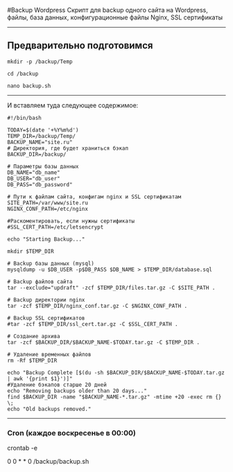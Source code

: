 #Backup Wordpress
Скрипт для backup одного сайта на Wordpress, файлы, база данных, конфигурационные файлы Nginx, SSL сертификаты

---

## Предварительно подготовимся

`mkdir -p /backup/Temp`

`cd /backup`

`nano backup.sh`

---

И вставляем туда следующее содержимое:

```
#!/bin/bash

TODAY=$(date '+%Y%m%d')
TEMP_DIR=/backup/Temp/
BACKUP_NAME="site.ru"
# Директория, где будет храниться бэкап
BACKUP_DIR=/backup/

# Параметры базы данных
DB_NAME="db_name"
DB_USER="db_user"
DB_PASS="db_password"

# Пути к файлам сайта, конфигам nginx и SSL сертификатам
SITE_PATH=/var/www/site.ru
NGINX_CONF_PATH=/etc/nginx

#Раскоментировать, если нужны сертификаты
#SSL_CERT_PATH=/etc/letsencrypt

echo "Starting Backup..."

mkdir $TEMP_DIR

# Backup базы данных (mysql)
mysqldump -u $DB_USER -p$DB_PASS $DB_NAME > $TEMP_DIR/database.sql

# Backup файлов сайта
tar --exclude="updraft" -zcf $TEMP_DIR/files.tar.gz -C $SITE_PATH .

# Backup директории nginx
tar -zcf $TEMP_DIR/nginx_conf.tar.gz -C $NGINX_CONF_PATH .

# Backup SSL сертификатов
#tar -zcf $TEMP_DIR/ssl_cert.tar.gz -C $SSL_CERT_PATH .

# Создание архива
tar -zcf $BACKUP_DIR/$BACKUP_NAME-$TODAY.tar.gz -C $TEMP_DIR .

# Удаление временных файлов
rm -Rf $TEMP_DIR

echo "Backup Complete [$(du -sh $BACKUP_DIR/$BACKUP_NAME-$TODAY.tar.gz | awk '{print $1}')]"
#Удаление бэкапов старше 20 дней
echo "Removing backups older than 20 days..."
find $BACKUP_DIR -name "$BACKUP_NAME-*.tar.gz" -mtime +20 -exec rm {} \;
echo "Old backups removed."
```

---
### Cron (каждое воскресенье в 00:00)

crontab -e

0 0 * * 0 /backup/backup.sh
